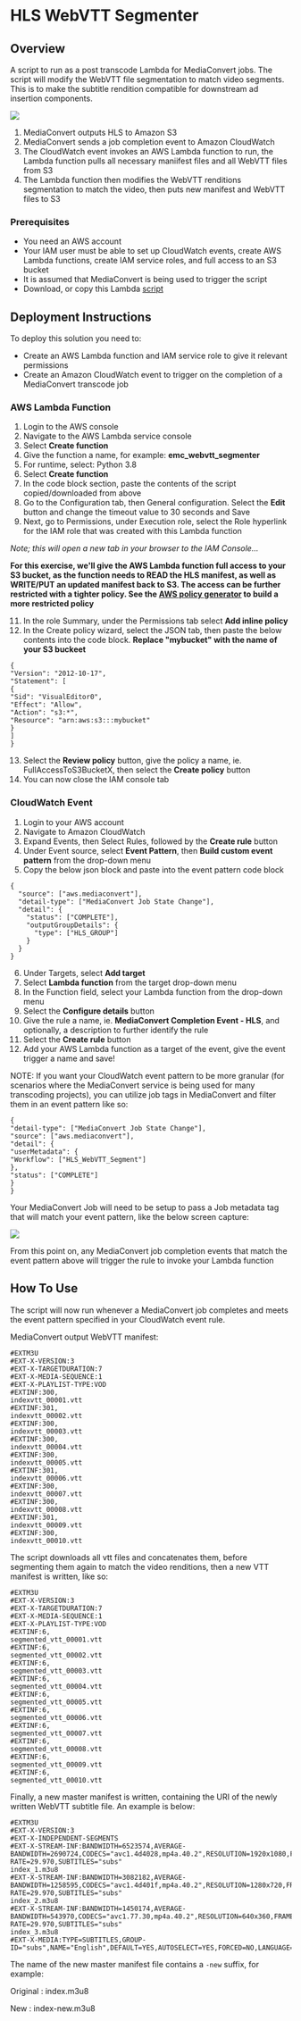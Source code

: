 # HLS WebVTT Segmenter
## Overview
A script to run as a post transcode Lambda for MediaConvert jobs. The script will modify the WebVTT file segmentation to match video segments. This is to make the subtitle rendition compatible for downstream ad insertion components.

![](images/emc_webvtt_segmenter_architecture.png?width=60pc&classes=border,shadow)

1. MediaConvert outputs HLS to Amazon S3
2. MediaConvert sends a job completion event to Amazon CloudWatch
3. The CloudWatch event invokes an AWS Lambda function to run, the Lambda function pulls all necessary maniifest files and all WebVTT files from S3
4. The Lambda function then modifies the WebVTT renditions segmentation to match the video, then puts new manifest and WebVTT files to S3

### Prerequisites
* You need an AWS account
* Your IAM user must be able to set up CloudWatch events, create AWS Lambda functions, create IAM service roles, and full access to an S3 bucket
* It is assumed that MediaConvert is being used to trigger the script
* Download, or copy this Lambda [script](script/emc_webvtt_segmenter.py)

## Deployment Instructions
To deploy this solution you need to:
* Create an AWS Lambda function and IAM service role to give it relevant permissions
* Create an Amazon CloudWatch event to trigger on the completion of a MediaConvert transcode job

### AWS Lambda Function
1. Login to the AWS console
2. Navigate to the AWS Lambda service console
3. Select **Create function**
4. Give the function a name, for example: **emc_webvtt_segmenter**
5. For runtime, select: Python 3.8
6. Select **Create function**
7. In the code block section, paste the contents of the script copied/downloaded from above
8. Go to the Configuration tab, then General configuration. Select the **Edit** button and change the timeout value to 30 seconds and Save
9. Next, go to Permissions, under Execution role, select the Role hyperlink for the IAM role that was created with this Lambda function

*Note; this will open a new tab in your browser to the IAM Console...*

**For this exercise, we'll give the AWS Lambda function full access to your S3 bucket, as the function needs to READ the HLS manifest, as well as WRITE/PUT an updated manifest back to S3. The access can be further restricted with a tighter policy. See the [AWS policy generator](https://awspolicygen.s3.amazonaws.com/policygen.html) to build a more restricted policy**

11. In the role Summary, under the Permissions tab select **Add inline policy**
12. In the Create policy wizard, select the JSON tab, then paste the below contents into the code block. **Replace "mybucket" with the name of your S3 buckeet**
```
{
"Version": "2012-10-17",
"Statement": [
{
"Sid": "VisualEditor0",
"Effect": "Allow",
"Action": "s3:*",
"Resource": "arn:aws:s3:::mybucket"
}
]
}
```
13. Select the **Review policy** button, give the policy a name, ie. FullAccessToS3BucketX, then select the **Create policy** button
14. You can now close the IAM console tab

### CloudWatch Event
1. Login to your AWS account
2. Navigate to Amazon CloudWatch
3. Expand Events, then Select Rules, followed by the **Create rule** button
4. Under Event source, select **Event Pattern**, then **Build custom event pattern** from the drop-down menu
5. Copy the below json block and paste into the event pattern code block

```
{
  "source": ["aws.mediaconvert"],
  "detail-type": ["MediaConvert Job State Change"],
  "detail": {
    "status": ["COMPLETE"],
    "outputGroupDetails": {
      "type": ["HLS_GROUP"]
    }
  }
}
```


6. Under Targets, select **Add target**
7. Select **Lambda function** from the target drop-down menu
8. In the Function field, select your Lambda function from the drop-down menu
9. Select the **Configure details** button
10. Give the rule a name, ie. **MediaConvert Completion Event - HLS**, and optionally, a description to further identify the rule
11. Select the **Create rule** button
12. Add your AWS Lambda function as a target of the event, give the event trigger a name and save!

NOTE: If you want your CloudWatch event pattern to be more granular (for scenarios where the MediaConvert service is being used for many transcoding projects), you can utilize job tags in MediaConvert and filter them in an event pattern like so:
```
{
"detail-type": ["MediaConvert Job State Change"],
"source": ["aws.mediaconvert"],
"detail": {
"userMetadata": {
"Workflow": ["HLS_WebVTT_Segment"]
},
"status": ["COMPLETE"]
}
}
```

Your MediaConvert Job will need to be setup to pass a Job metadata tag that will match your event pattern, like the below screen capture:

![](images/mediaconvert-job-tags.png?width=60pc&classes=border,shadow)

From this point on, any MediaConvert job completion events that match the event pattern above will trigger the rule to invoke your Lambda function

## How To Use
The script will now run whenever a MediaConvert job completes and meets the event pattern specified in your CloudWatch event rule.

MediaConvert output WebVTT manifest:
```
#EXTM3U
#EXT-X-VERSION:3
#EXT-X-TARGETDURATION:7
#EXT-X-MEDIA-SEQUENCE:1
#EXT-X-PLAYLIST-TYPE:VOD
#EXTINF:300,
indexvtt_00001.vtt
#EXTINF:301,
indexvtt_00002.vtt
#EXTINF:300,
indexvtt_00003.vtt
#EXTINF:300,
indexvtt_00004.vtt
#EXTINF:300,
indexvtt_00005.vtt
#EXTINF:301,
indexvtt_00006.vtt
#EXTINF:300,
indexvtt_00007.vtt
#EXTINF:300,
indexvtt_00008.vtt
#EXTINF:301,
indexvtt_00009.vtt
#EXTINF:300,
indexvtt_00010.vtt
```

The script downloads all vtt files and concatenates them, before segmenting them again to match the video renditions, then a new VTT manifest is written, like so:

```
#EXTM3U
#EXT-X-VERSION:3
#EXT-X-TARGETDURATION:7
#EXT-X-MEDIA-SEQUENCE:1
#EXT-X-PLAYLIST-TYPE:VOD
#EXTINF:6,
segmented_vtt_00001.vtt
#EXTINF:6,
segmented_vtt_00002.vtt
#EXTINF:6,
segmented_vtt_00003.vtt
#EXTINF:6,
segmented_vtt_00004.vtt
#EXTINF:6,
segmented_vtt_00005.vtt
#EXTINF:6,
segmented_vtt_00006.vtt
#EXTINF:6,
segmented_vtt_00007.vtt
#EXTINF:6,
segmented_vtt_00008.vtt
#EXTINF:6,
segmented_vtt_00009.vtt
#EXTINF:6,
segmented_vtt_00010.vtt
```

Finally, a new master manifest is written, containing the URI of the newly written WebVTT subtitle file. An example is below:

```
#EXTM3U
#EXT-X-VERSION:3
#EXT-X-INDEPENDENT-SEGMENTS
#EXT-X-STREAM-INF:BANDWIDTH=6523574,AVERAGE-BANDWIDTH=2690724,CODECS="avc1.4d4028,mp4a.40.2",RESOLUTION=1920x1080,FRAME-RATE=29.970,SUBTITLES="subs"
index_1.m3u8
#EXT-X-STREAM-INF:BANDWIDTH=3082182,AVERAGE-BANDWIDTH=1258595,CODECS="avc1.4d401f,mp4a.40.2",RESOLUTION=1280x720,FRAME-RATE=29.970,SUBTITLES="subs"
index_2.m3u8
#EXT-X-STREAM-INF:BANDWIDTH=1450174,AVERAGE-BANDWIDTH=543970,CODECS="avc1.77.30,mp4a.40.2",RESOLUTION=640x360,FRAME-RATE=29.970,SUBTITLES="subs"
index_3.m3u8
#EXT-X-MEDIA:TYPE=SUBTITLES,GROUP-ID="subs",NAME="English",DEFAULT=YES,AUTOSELECT=YES,FORCED=NO,LANGUAGE="eng",URI="segmented_vtt.m3u8"
```

The name of the new master manifest file contains a `-new` suffix, for example:

Original : index.m3u8

New : index-new.m3u8
